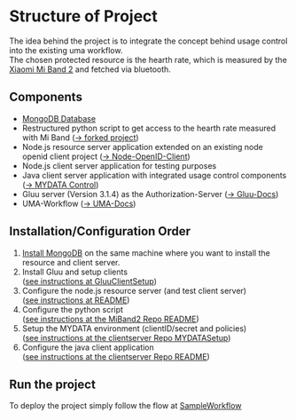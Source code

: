 Structure of Project
=======================

The idea behind the project is to integrate the concept behind usage control into the existing uma workflow.  
The chosen protected resource is the hearth rate, which is measured by the [Xiaomi Mi Band 2](https://en.wikipedia.org/wiki/Xiaomi_Mi_Band) and fetched via bluetooth.

Components
----------

- [MongoDB Database](https://www.mongodb.com/what-is-mongodb)
- Restructured python script to get access to the hearth rate measured with Mi Band ([-> forked project](https://github.com/creotiv/MiBand2))
- Node.js resource server application extended on an existing node openid client project ([-> Node-OpenID-Client](https://github.com/panva/node-openid-client))
- Node.js client server application for testing purposes
- Java client server application with integrated usage control components ([-> MYDATA Control](https://developer.mydata-control.de/))
- Gluu server (Version 3.1.4) as the Authorization-Server ([-> Gluu-Docs](https://gluu.org/docs/ce/3.1.4/))
- UMA-Workflow ([-> UMA-Docs](https://docs.kantarainitiative.org/uma/rec-uma-core.html))

Installation/Configuration Order
---------------------------------

1. [Install MongoDB](https://docs.mongodb.com/manual/administration/install-community)  on the same machine where you want to install the resource and client server.  
2. Install Gluu and setup clients   
([see instructions at GluuClientSetup]())
3. Configure the node.js resource server (and test client server)   
([see instructions at README](https://gitlab.iosb.fraunhofer.de/kastel/externalServer/blob/master/README.md))
4. Configure the python script   
([see instructions at the MiBand2 Repo README](https://gitlab.iosb.fraunhofer.de/kastel/MiBand2/blob/master/README.md))
5. Setup the MYDATA environment (clientID/secret and policies)   
([see instructions at the clientserver Repo MYDATASetup](https://gitlab.iosb.fraunhofer.de/kastel/clientserver/blob/master/MYDATASetup.md))
6. Configure the java client application   
([see instructions at the clientserver Repo README](https://gitlab.iosb.fraunhofer.de/kastel/clientserver/blob/master/README.md))


Run the project
----------------

To deploy the project simply follow the flow at [SampleWorkflow]((https://gitlab.iosb.fraunhofer.de/kastel/externalServer/blob/master/SampleWorkflow.md))



